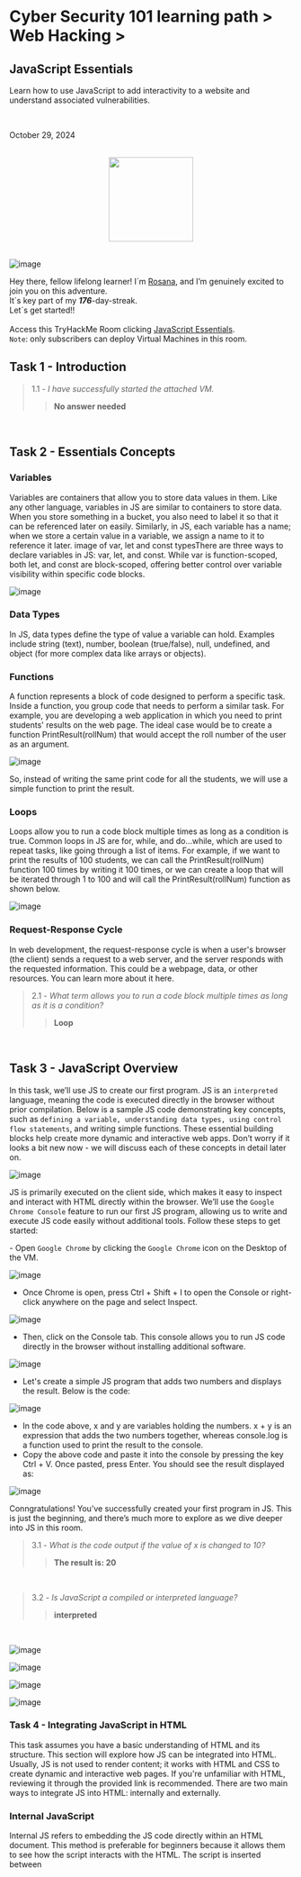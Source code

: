 <h1>Cyber Security 101 learning path > Web Hacking ></h1>
<h2>JavaScript Essentials</h2>
<p>Learn how to use JavaScript to add interactivity to a website and understand associated vulnerabilities.</p><br>
<p>October 29, 2024<br></p><br>


<div style="display: flex; justify-content: center; align-items: center;">
    <img src="https://github.com/user-attachments/assets/66d7bc4b-07bb-4f6c-971f-c4c2572378ce" width="150px" height="150px"/>
</div>
<br>

![image](https://github.com/user-attachments/assets/6e1669ab-d925-40eb-b797-fc7ea502e9a8)



<p>Hey there, fellow lifelong learner! I´m <a href="https://www.linkedin.com/in/rosanafssantos/">Rosana</a>, and I’m genuinely excited to join you on this adventure.<br>
It´s key part of my <strong><em>176</em></strong>-day-streak.<br>Let´s get started!!<br><br>
Access this TryHackMe Room clicking <a href="https://tryhackme.com/r/room/javascriptessentials">JavaScript Essentials</a>.<br>
<code>Note</code>: only subscribers can deploy Virtual Machines in this room.</p>

<h2>Task 1 - Introduction</h2>

> 1.1 - <em>I have successfully started the attached VM.</em><br>
>> <strong>No answer needed</strong><br>
<p><br></p>

<h2>Task 2 - Essentials Concepts</h2>
<h3>Variables</h3>
<p>Variables are containers that allow you to store data values in them. Like any other language, variables in JS are similar to containers to store data. When you store something in a bucket, you also need to label it so that it can be referenced later on easily. Similarly, in JS, each variable has a name; when we store a certain value in a variable, we assign a name to it to reference it later. image of var, let and const typesThere are three ways to declare variables in JS: var, let, and const. While var is function-scoped, both let, and const are block-scoped, offering better control over variable visibility within specific code blocks.</p>

![image](https://github.com/user-attachments/assets/55e462f3-f32a-4941-87cd-74af2f3a4ec7)

<h3>Data Types</h3>
<p>In JS, data types define the type of value a variable can hold. Examples include string (text), number, boolean (true/false), null, undefined, and object (for more complex data like arrays or objects).</p>

<h3>Functions</h3>
<p>A function represents a block of code designed to perform a specific task. Inside a function, you group code that needs to perform a similar task. For example, you are developing a web application in which you need to print students' results on the web page. The ideal case would be to create a function PrintResult(rollNum) that would accept the roll number of the user as an argument.</p>

![image](https://github.com/user-attachments/assets/a6dc903a-a909-4c01-9a01-048c6d70e56c)

<p>So, instead of writing the same print code for all the students, we will use a simple function to print the result.</p>

<h3>Loops</h3>
<p>Loops allow you to run a code block multiple times as long as a condition is true. Common loops in JS are for, while, and do...while, which are used to repeat tasks, like going through a list of items. For example, if we want to print the results of 100 students, we can call the PrintResult(rollNum) function 100 times by writing it 100 times, or we can create a loop that will be iterated through 1 to 100 and will call the PrintResult(rollNum) function as shown below.</p>

![image](https://github.com/user-attachments/assets/c39ce1e9-64c5-4793-bfcd-4e4241018e07)

<h3>Request-Response Cycle</h3>
<p>In web development, the request-response cycle is when a user's browser (the client) sends a request to a web server, and the server responds with the requested information. This could be a webpage, data, or other resources. You can learn more about it here.</p>

> 2.1 - <em>What term allows you to run a code block multiple times as long as it is a condition?</em><br>
>> <strong>Loop</strong><br>
<p><br></p>


<h2>Task 3 - JavaScript Overview</h2>
<p>In this task, we’ll use JS to create our first program. JS is an <code>interpreted</code> language, meaning the code is executed directly in the browser without prior compilation. Below is a sample JS code demonstrating key concepts, such as <code>defining a variable, understanding data types, using control flow statements</code>, and writing simple functions. These essential building blocks help create more dynamic and interactive web apps. Don’t worry if it looks a bit new now - we will discuss each of these concepts in detail later on.</p>

![image](https://github.com/user-attachments/assets/d011d3f7-028a-4350-afb1-bdb7a75ac377)

<p>JS is primarily executed on the client side, which makes it easy to inspect and interact with HTML directly within the browser. We’ll use the <code>Google Chrome Console</code> feature to run our first JS program, allowing us to write and execute JS code easily without additional tools. Follow these steps to get started:</p>
- Open <code>Google Chrome</code> by clicking the <code>Google Chrome</code> icon on the Desktop of the VM.

![image](https://github.com/user-attachments/assets/16dd3b0e-2217-4bab-a975-417ae1eaa3ed)

- Once Chrome is open, press Ctrl + Shift + I to open the Console or right-click anywhere on the page and select Inspect.

![image](https://github.com/user-attachments/assets/67e249c4-1bf6-447b-98a6-5f8b12e48f96)

- Then, click on the Console tab. This console allows you to run JS code directly in the browser without installing additional software.

![image](https://github.com/user-attachments/assets/e97ca768-5b3b-4248-812d-fd4d10c283c5)

- Let's create a simple JS program that adds two numbers and displays the result. Below is the code:

![image](https://github.com/user-attachments/assets/aac7f677-3e8a-448b-a7dc-8efe56848af3)

- In the code above, x and y are variables holding the numbers. x + y is an expression that adds the two numbers together, whereas console.log  is a function used to print the result to the console.
- Copy the above code and paste it into the console by pressing the key Ctrl + V. Once pasted, press Enter. You should see the result displayed as:

![image](https://github.com/user-attachments/assets/17f326e9-8663-434e-a9e0-ca40cfe2115e)

<p>Conngratulations! You’ve successfully created your first program in JS. This is just the beginning, and there’s much more to explore as we dive deeper into JS in this room.</p>

> 3.1 - <em>What is the code output if the value of x is changed to 10?</em><br>
>> <strong>The result is: 20</strong><br>
<p><br></p>

> 3.2 - <em>Is JavaScript a compiled or interpreted language?</em><br>
>> <strong>interpreted</strong><br>
<p><br></p>



![image](https://github.com/user-attachments/assets/d32a245d-a53b-48b5-b44a-afc580abce52)

![image](https://github.com/user-attachments/assets/efc1a897-d346-4ece-add1-a1e0553d4c67)

![image](https://github.com/user-attachments/assets/fd3f4556-2dad-4649-83ab-785113642fb3)

![image](https://github.com/user-attachments/assets/4be5d77d-b320-412c-b2d5-8b0f675ca78c)



<h3>Task 4 - Integrating JavaScript in HTML</h3>
<p>This task assumes you have a basic understanding of HTML and its structure. This section will explore how JS can be integrated into HTML. Usually, JS is not used to render content; it works with HTML and CSS to create dynamic and interactive web pages. If you're unfamiliar with HTML, reviewing it through the provided link is recommended. There are two main ways to integrate JS into HTML: internally and externally.</p>

<h3>Internal JavaScript</h3>
<p>Internal JS refers to embedding the JS code directly within an HTML document. This method is preferable for beginners because it allows them to see how the script interacts with the HTML. The script is inserted between <script> tags. These tags can be placed inside the <head> section, typically used for scripts that need to be loaded before the page content is rendered, or inside the <body> section, where the script can be utilised to interact with elements as they are loaded on the web page.</p>

<h4>Example</h4>
<p>Internal JS refers to embedding the JS code directly within an HTML document. This method is preferable for beginners because it allows them to see how the script interacts with the HTML. The script is inserted between <script> tags. These tags can be placed inside the <head> section, typically used for scripts that need to be loaded before the page content is rendered, or inside the <body> section, where the script can be utilised to interact with elements as they are loaded on the web page.</p>

![image](https://github.com/user-attachments/assets/45af3faa-08dc-4b71-a807-ee870d690696)

<p>Once the editor is open, paste the following code:</p>

![image](https://github.com/user-attachments/assets/3e9f554a-6abf-4439-965c-7dfd098013e3)

<p>After pasting the code, click File and select Save, which will save the file to internal.html.Double-click the file to open it in Chrome browser, where you will see the following output:</p>

![image](https://github.com/user-attachments/assets/7db39e7f-a703-4bc8-ba79-c99356e83178)

<p>In this HTML document, we are using internal JS, meaning the code is placed directly inside the HTML file within the <script> tag. The script performs a simple task: it adds two numbers (x and y) and then displays the result on the web page. The JS interacts with the HTML by selecting an element (<p> with id="result") and updating its content using document.getElementById("result").innerHTML. This internal JS is executed when the browser loads the HTML file. </p>

<h3>External JavaScript</h3>
<p><h3>External JS involves creating and storing JS code in a separate file ending with a .js file extension. This method helps developers keep the HTML document clean and organised. The external JS file can be stored or hosted on the same web server as the HTML document or stored on an external web server such as the cloud.<br>

We will use the same example for external JS but separate the JS code into a different file.<br>

First, create a new file named script.js and save it on the Desktop with the following code:</h3></p>

![image](https://github.com/user-attachments/assets/0fac9a41-492b-4013-9eef-dc25807580ad)

<p>Next, create a new file named external.html and paste the following code (notice that the HTML code is the same as that of the previous example):</p>


![image](https://github.com/user-attachments/assets/67e9384d-f3b0-4341-9346-f89b53f7030b)


<p>Next, create a new file named external.html and paste the following code (notice that the HTML code is the same as that of the previous example):</p>

![image](https://github.com/user-attachments/assets/7d8a3730-35f5-45b3-a680-36a777353fcf)

<p>What we did differently is use the src attribute in the <script> tag to load the JS from an external file. When the browser loads the page, it looks for the script.js file and loads its content into the HTML document. This approach allows us to keep the JS code separate from the HTML, making the code more organised and easier to maintain, especially when working on larger projects.</p>

<h3>Verifying Internal or External JS</h3>
<p>When pen-testing a web application, it is important to check whether the website uses internal or external JS. This can be easily verified by viewing the page's source code. To do this, open the page external_test.html located in the exercise folder in Chrome, right-click anywhere on the page, and select View Page Source.</p>

![image](https://github.com/user-attachments/assets/f6b44c3f-397f-4b67-ae47-fd86a80469ab)

<p>This will display the HTML code of the rendered page. Inside the source code, any JS written directly on the page will appear between <script> tags without the src attribute. If you see a <script> tag with a src attribute, it indicates that the page is loading external JS from a separate file.</p>

![image](https://github.com/user-attachments/assets/cb27ee14-db26-4854-95ff-12dbe9d6eed1)

<p>For a practical example, visit https://tryhackme.com in your browser and inspect the source code to identify how the website loads the JS internally and from external sources.</p>

![image](https://github.com/user-attachments/assets/7100b4d5-57fe-4aa3-a371-a1b32337c2fa)

> 4.1 - <em>Which type of JavaScript integration places the code directly within the HTML document?</em><br>
>> <strong>Internal</strong><br>
<p><br></p>

> 4.2 - <em>Which method is better for reusing JS across multiple web pages?</em><br>
>> <strong>External</strong><br>
<p><br></p>

> 4.3 - <em>What is the name of the external JS file that is being called by external_test.html?</em><br>
>> <strong>thm_external.js</strong><br>
<p><br></p>

> 4.4 - <em>What attribute links an external JS file in the <script> tag?</em><br>
>> <strong>src</strong><br>
<p><br></p>

![image](https://github.com/user-attachments/assets/385e8f64-4007-44e4-8543-6db2176a8595)

![image](https://github.com/user-attachments/assets/3cf119a4-bb09-4f2b-877e-570ae4399743)

![image](https://github.com/user-attachments/assets/9407db7e-7f43-43ef-9153-79c3808440eb)

![image](https://github.com/user-attachments/assets/f544a9c9-f022-49be-84d8-c4c082fb161d)

![image](https://github.com/user-attachments/assets/e40d4d22-b0d1-4fdf-80f0-881490ffc00a)

![image](https://github.com/user-attachments/assets/882e01c1-fc48-4ca2-9394-4ef6b29d2d96)

![image](https://github.com/user-attachments/assets/9f10c9f3-8e79-47cb-952f-8f7bbbee8425)



<h3>Task 5 - Abusing Dialogue Functions</h3>
<br>

> 5.1 - <em>In the file invoice.html, how many times does the code show the alert Hacked?</em><br>
>> <strong>3</strong><br>
<p><br></p>

> 5.2 - <em>Which of the JS interactive elements should be used to display a dialogue box that asks the user for input?</em><br>
>> <strong>prompt</strong><br>
<p><br></p>

> 5.3 - <em>If the user enters Tesla, what value is stored in the carName= prompt("What is your car name?")? in the carName variable?</em><br>
>> <strong>Tesla</strong><br>
<p><br></p>

<h3>Task 6 - Bypassing Control Flow Statements</h3>

<h3>Task 7 - Exploiting Minified Files</h3>

<h3>Task 8 - Best Practices</h3>

<h3>Task 9 - Conclusion</h3>

![image](https://github.com/user-attachments/assets/739fa227-981b-4698-bba7-f3a95ddba85c)



![image](https://github.com/user-attachments/assets/818b068e-ab2a-4859-bf14-95c5f0a04d2a)










![image](https://github.com/user-attachments/assets/ad4aeb1e-f8cc-4d00-bb9e-3ce4d9d7fa3a)












